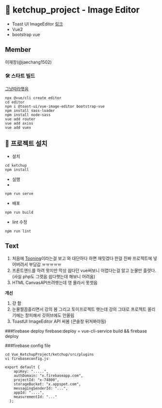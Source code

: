 # 🔪 ketchup_project  - Image Editor
- Toast UI ImageEditor [링크](https://github.com/nhn/tui.image-editor)
- Vue2
- bootstrap vue


## Member
이재창(@jaechang1502)


### 🛠 스타트 빌드
[그냥따라햇음](https://morioh.com/p/74cfb27578ef)
```
npx @vue/cli create editor
cd editor
npm i @toast-ui/vue-image-editor bootstrap-vue
npm install sass-loader
npm install node-sass
vue add router
vue add axios
vue add vuex
```

## 📖 프로젝트 설치
- 설치
```
cd ketchup
npm install
```
- 실행
- 
```
npm run serve
```
- 배포
```
npm run build
```
- lint 수정
 ```
npm run lint
```
## Text
1. 처음에 [Tooning](https://tooning.io/tooning-landing-main)이라는걸 보고  와 대단하다 하면 재밋겠다 한걸 진짜 프로젝트에 넣어버려서 부담감 ㅠㅠㅠㅠㅠ   
2. 프론트엔드를 하려 왓지만 막상 쉽다던 vue써보니 어렵다는걸 알고 눈물만 흘렷다.(사실 php도 그랫음 쉽다햇는데 해보니 어려움)   
3. HTML CanvasAPI쓰려햇는데 영 몰라서 못썻음  
<!----------->
<strong>개선</strong> 
1. 걍 함  
2. 눈물찔끔흘리면서 강의 봄  그리고 토이프로젝트 햇는데 강의 그대로 프로젝트 올리기에는 창피해서 깃허브에도 안올림  
3. ToastUI ImageEditor API 써봄  (콘솔창 뒤져봐야됨)

###firebase deploy
firebase:deploy   = vue-cli-service build && firebase deploy

###firebase config file
```shell
cd Vue_KetchupProject/ketchup/src/plugins
vi firebaseconfig.js
```
```javascirpt
export default {
    apiKey: ".....",
    authDomain: "x.firebaseapp.com",
    projectId: "x-74800",
    storageBucket: "x.appspot.com",
    messagingSenderId: "...",
    appId: "....",
    measurementId: "..."
  };
```

